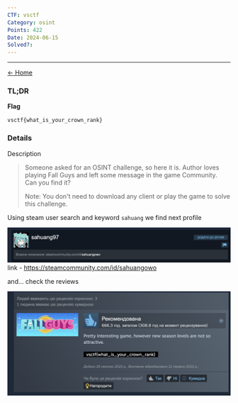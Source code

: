 ```yaml
---
CTF: vsctf
Category: osint
Points: 422
Date: 2024-06-15
Solved?:
---
```

----
[<- Home](../../)
### TL;DR

**Flag**

```
vsctf{what_is_your_crown_rank}
```

### Details

Description

> Someone asked for an OSINT challenge, so here it is. Author loves playing Fall Guys and left some message in the game Community. Can you find it?
> 
> Note: You don't need to download any client or play the game to solve this challenge.


Using steam user search and keyword `sahuang` we find next profile

![](assets/Pasted%20image%2020240615005633.png)
link - https://steamcommunity.com/id/sahuangowo

and... check the reviews

![](assets/Pasted%20image%2020240615005808.png)




